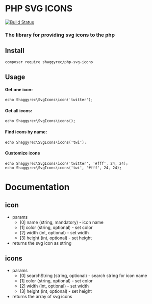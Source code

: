 # PHP SVG ICONS

[![Build Status](https://travis-ci.org/shaggyrec/php-svg-icons.svg?branch=master)](https://travis-ci.org/shaggyrec/php-svg-icons)

### The library for providing svg icons to the php

## Install
    
    composer require shaggyrec/php-svg-icons
    
## Usage
 
#### Get one icon:
    echo Shaggyrec\SvgIcons\icon('twitter');

#### Get all icons:
    echo Shaggyrec\SvgIcons\icons();
    
#### Find icons by name:
    echo Shaggyrec\SvgIcons\icons('twi');

#### Customize icons

    echo Shaggyrec\SvgIcons\icon('twitter', '#fff', 24, 24);
    echo Shaggyrec\SvgIcons\icons('twi', '#fff', 24, 24);


# Documentation

## icon

- params
    - [0] name (string, mandatory) - icon name
    - [1] color (string, optional) - set color
    - [2] width (int, optional) - set width
    - [3] height (int, optional) - set height
- returns the svg icon as string

## icons

- params
    - [0] searchString (string, optional) - search string for icon name
    - [1] color (string, optional) - set color
    - [2] width (int, optional) - set width
    - [3] height (int, optional) - set height
- returns the array of svg icons

